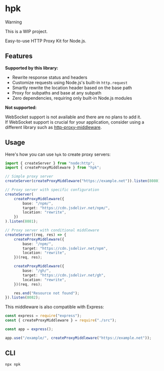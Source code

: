 # hpk

> [!WARNING]  
> This is a WIP project.

Easy-to-use HTTP Proxy Kit for Node.js.

## Features

**Supported by this library:**

-   Rewrite response status and headers
-   Customize requests using Node.js's built-in `http.request`
-   Smartly rewrite the location header based on the base path
-   Proxy for subpaths and base at any subpath
-   Zero dependencies, requiring only built-in Node.js modules

**Not supported:**

WebSocket support is not available and there are no plans to add it.  
If WebSocket support is crucial for your application, consider using a different library such as [http-proxy-middleware](https://github.com/chimurai/http-proxy-middleware).

## Usage

Here's how you can use `hpk` to create proxy servers:

```ts
import { createServer } from "node:http";
import { createProxyMiddleware } from "hpk";

// Simple proxy server
createServer(createProxyMiddleware("https://example.net")).listen(8080);

// Proxy server with specific configuration
createServer(
    createProxyMiddleware({
        base: "/npm/",
        target: "https://cdn.jsdelivr.net/npm/",
        location: "rewrite",
    })
).listen(8081);

// Proxy server with conditional middleware
createServer((req, res) => {
    createProxyMiddleware({
        base: "/npm/",
        target: "https://cdn.jsdelivr.net/npm",
        location: "rewrite",
    })(req, res);

    createProxyMiddleware({
        base: "/gh/",
        target: "https://cdn.jsdelivr.net/gh",
        location: "rewrite",
    })(req, res);

    res.end("Resource not found");
}).listen(8082);
```

This middleware is also compatible with Express:

```js
const express = require("express");
const { createProxyMiddleware } = require("./src");

const app = express();

app.use("/example/", createProxyMiddleware("https://example.net"));
```

## CLI

```sh
npx npk
```
